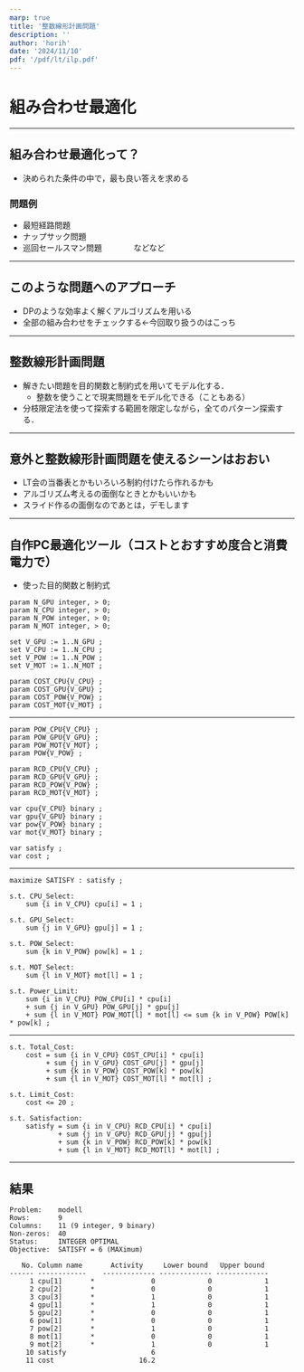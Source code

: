 ```yaml
---
marp: true
title: '整数線形計画問題'
description: ''
author: 'horih'
date: '2024/11/10'
pdf: '/pdf/lt/ilp.pdf'
---
```

# 組み合わせ最適化
---
## 組み合わせ最適化って？
-  決められた条件の中で，最も良い答えを求める
### 問題例
   - 最短経路問題
   - ナップサック問題
   - 巡回セールスマン問題　　　　などなど
---
## このような問題へのアプローチ
- DPのような効率よく解くアルゴリズムを用いる
- 全部の組み合わせをチェックする←今回取り扱うのはこっち
---
## 整数線形計画問題
- 解きたい問題を目的関数と制約式を用いてモデル化する．
  - 整数を使うことで現実問題をモデル化できる（こともある）
- 分枝限定法を使って探索する範囲を限定しながら，全てのパターン探索する．
---
## 意外と整数線形計画問題を使えるシーンはおおい
- LT会の当番表とかもいろいろ制約付けたら作れるかも
- アルゴリズム考えるの面倒なときとかもいいかも
- スライド作るの面倒なのであとは，デモします
  
---
## 自作PC最適化ツール（コストとおすすめ度合と消費電力で）
- 使った目的関数と制約式
```
param N_GPU integer, > 0;
param N_CPU integer, > 0;
param N_POW integer, > 0;
param N_MOT integer, > 0;

set V_GPU := 1..N_GPU ;
set V_CPU := 1..N_CPU ;
set V_POW := 1..N_POW ;
set V_MOT := 1..N_MOT ;

param COST_CPU{V_CPU} ;
param COST_GPU{V_GPU} ;
param COST_POW{V_POW} ;
param COST_MOT{V_MOT} ;
```
---
```
param POW_CPU{V_CPU} ;
param POW_GPU{V_GPU} ;
param POW_MOT{V_MOT} ;
param POW{V_POW} ;

param RCD_CPU{V_CPU} ;
param RCD_GPU{V_GPU} ;
param RCD_POW{V_POW} ;
param RCD_MOT{V_MOT} ;

var cpu{V_CPU} binary ;
var gpu{V_GPU} binary ;
var pow{V_POW} binary ;
var mot{V_MOT} binary ;

var satisfy ;
var cost ;
```
---
```
maximize SATISFY : satisfy ;

s.t. CPU_Select:
    sum {i in V_CPU} cpu[i] = 1 ;

s.t. GPU_Select:
    sum {j in V_GPU} gpu[j] = 1 ;

s.t. POW_Select:
    sum {k in V_POW} pow[k] = 1 ;

s.t. MOT_Select:
    sum {l in V_MOT} mot[l] = 1 ;

s.t. Power_Limit:
    sum {i in V_CPU} POW_CPU[i] * cpu[i] 
    + sum {j in V_GPU} POW_GPU[j] * gpu[j]  
    + sum {l in V_MOT} POW_MOT[l] * mot[l] <= sum {k in V_POW} POW[k] * pow[k] ;
```
---
```
s.t. Total_Cost:
    cost = sum {i in V_CPU} COST_CPU[i] * cpu[i]
         + sum {j in V_GPU} COST_GPU[j] * gpu[j]
         + sum {k in V_POW} COST_POW[k] * pow[k]
         + sum {l in V_MOT} COST_MOT[l] * mot[l] ;

s.t. Limit_Cost:
    cost <= 20 ;

s.t. Satisfaction:
    satisfy = sum {i in V_CPU} RCD_CPU[i] * cpu[i]
            + sum {j in V_GPU} RCD_GPU[j] * gpu[j]
            + sum {k in V_POW} RCD_POW[k] * pow[k]
            + sum {l in V_MOT} RCD_MOT[l] * mot[l] ;
```
---
## 結果
```
Problem:    modell
Rows:       9
Columns:    11 (9 integer, 9 binary)
Non-zeros:  40
Status:     INTEGER OPTIMAL
Objective:  SATISFY = 6 (MAXimum)

   No. Column name       Activity     Lower bound   Upper bound
------ ------------    ------------- ------------- -------------
     1 cpu[1]       *              0             0             1 
     2 cpu[2]       *              0             0             1 
     3 cpu[3]       *              1             0             1 
     4 gpu[1]       *              1             0             1 
     5 gpu[2]       *              0             0             1 
     6 pow[1]       *              0             0             1 
     7 pow[2]       *              1             0             1 
     8 mot[1]       *              0             0             1 
     9 mot[2]       *              1             0             1 
    10 satisfy                     6                             
    11 cost                     16.2                             

```
